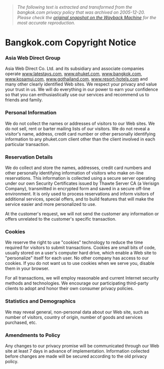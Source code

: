 > *The following text is extracted and transformed from the bangkok.com privacy policy that was archived on 2005-12-20. Please check the [original snapshot on the Wayback Machine](https://web.archive.org/web/20051220093126id_/http%3A//www.bangkok.com/privacy.html) for the most accurate reproduction.*

# Bangkok.com Copyright Notice

### Asia Web Direct Group

Asia Web Direct Co. Ltd. and its subsidiary and associate companies operate www.latestays.com, www.phuket.com, www.bangkok.com, www.kosamui.com, www.gothailand.com, www.resort-hotels.com and many other clearly identified Web sites. We respect your privacy and value your trust in us. We will do everything in our power to earn your confidence so that you can enthusiastically use our services and recommend us to friends and family. 

### Personal Information

We do not collect the names or addresses of visitors to our Web sites. We do not sell, rent or barter mailing lists of our visitors. We do not reveal a visitor's name, address, credit card number or other personally identifying information to any phuket.com client other than the client involved in each particular transaction.

### Reservation Details

We do collect and store the names, addresses, credit card numbers and other personally identifying information of visitors who make on-line reservations. This information is collected using a secure server operating under our own Security Certificates issued by Thawte Server CA (a Verisign Company), transmitted in encrypted form and saved in a secure off-line environment. It is only used to process reservations and inform visitors of additional services, special offers, and to build features that will make the service easier and more personalized to use. 

At the customer's request, we will not send the customer any information or offers unrelated to the customer's specific transaction. 

### Cookies

We reserve the right to use "cookies" technology to reduce the time required for visitors to submit transactions. Cookies are small bits of code, usually stored on a user's computer hard drive, which enable a Web site to "personalize" itself for each user. No other company has access to our cookies. If you do not want us to use cookies when we serve you, disable them in your browser. 

For all transactions, we will employ reasonable and current Internet security methods and technologies. We encourage our participating third-party clients to adopt and honor their own consumer privacy policies. 

### **Statistics and Demographics**

We may reveal general, non-personal data about our Web site, such as number of visitors, country of origin, number of goods and services purchased, etc. 

### Amendments to Policy

Any changes to our privacy promise will be communicated through our Web site at least 7 days in advance of implementation. Information collected before changes are made will be secured according to the old privacy policy.

